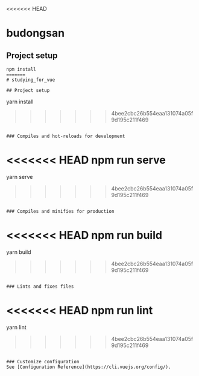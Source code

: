<<<<<<< HEAD
# budongsan

## Project setup
```
npm install
=======
# studying_for_vue

## Project setup
```
yarn install
>>>>>>> 4bee2cbc26b554eaa131074a05f9d195c211f469
```

### Compiles and hot-reloads for development
```
<<<<<<< HEAD
npm run serve
=======
yarn serve
>>>>>>> 4bee2cbc26b554eaa131074a05f9d195c211f469
```

### Compiles and minifies for production
```
<<<<<<< HEAD
npm run build
=======
yarn build
>>>>>>> 4bee2cbc26b554eaa131074a05f9d195c211f469
```

### Lints and fixes files
```
<<<<<<< HEAD
npm run lint
=======
yarn lint
>>>>>>> 4bee2cbc26b554eaa131074a05f9d195c211f469
```

### Customize configuration
See [Configuration Reference](https://cli.vuejs.org/config/).
